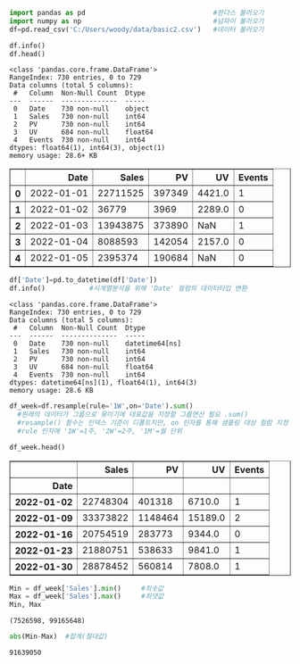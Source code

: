 ```python
import pandas as pd                                #판다스 불러오기
import numpy as np                                 #넘파이 불러오기
df=pd.read_csv('C:/Users/woody/data/basic2.csv')   #데이터 불러오기
```


```python
df.info()
df.head()
```

    <class 'pandas.core.frame.DataFrame'>
    RangeIndex: 730 entries, 0 to 729
    Data columns (total 5 columns):
     #   Column  Non-Null Count  Dtype  
    ---  ------  --------------  -----  
     0   Date    730 non-null    object 
     1   Sales   730 non-null    int64  
     2   PV      730 non-null    int64  
     3   UV      684 non-null    float64
     4   Events  730 non-null    int64  
    dtypes: float64(1), int64(3), object(1)
    memory usage: 28.6+ KB
    




<div>
<style scoped>
    .dataframe tbody tr th:only-of-type {
        vertical-align: middle;
    }

    .dataframe tbody tr th {
        vertical-align: top;
    }

    .dataframe thead th {
        text-align: right;
    }
</style>
<table border="1" class="dataframe">
  <thead>
    <tr style="text-align: right;">
      <th></th>
      <th>Date</th>
      <th>Sales</th>
      <th>PV</th>
      <th>UV</th>
      <th>Events</th>
    </tr>
  </thead>
  <tbody>
    <tr>
      <th>0</th>
      <td>2022-01-01</td>
      <td>22711525</td>
      <td>397349</td>
      <td>4421.0</td>
      <td>1</td>
    </tr>
    <tr>
      <th>1</th>
      <td>2022-01-02</td>
      <td>36779</td>
      <td>3969</td>
      <td>2289.0</td>
      <td>0</td>
    </tr>
    <tr>
      <th>2</th>
      <td>2022-01-03</td>
      <td>13943875</td>
      <td>373890</td>
      <td>NaN</td>
      <td>1</td>
    </tr>
    <tr>
      <th>3</th>
      <td>2022-01-04</td>
      <td>8088593</td>
      <td>142054</td>
      <td>2157.0</td>
      <td>0</td>
    </tr>
    <tr>
      <th>4</th>
      <td>2022-01-05</td>
      <td>2395374</td>
      <td>190684</td>
      <td>NaN</td>
      <td>0</td>
    </tr>
  </tbody>
</table>
</div>




```python
df['Date']=pd.to_datetime(df['Date'])         
df.info()           #시계열분석을 위해 'Date' 컬럼의 데이터타입 변환
```

    <class 'pandas.core.frame.DataFrame'>
    RangeIndex: 730 entries, 0 to 729
    Data columns (total 5 columns):
     #   Column  Non-Null Count  Dtype         
    ---  ------  --------------  -----         
     0   Date    730 non-null    datetime64[ns]
     1   Sales   730 non-null    int64         
     2   PV      730 non-null    int64         
     3   UV      684 non-null    float64       
     4   Events  730 non-null    int64         
    dtypes: datetime64[ns](1), float64(1), int64(3)
    memory usage: 28.6 KB
    


```python
df_week=df.resample(rule='1W',on='Date').sum()
  #원래의 데이터가 그룹으로 묶이기에 대표값을 지정할 그룹연산 필요 .sum()
  #resample() 함수는 인덱스 기준이 디폴트지만, on 인자를 통해 샘플링 대상 컬럼 지정 가능
  #rule 인자에 '1W'=1주, '2W'=2주, '1M'=월 단위

df_week.head()
```




<div>
<style scoped>
    .dataframe tbody tr th:only-of-type {
        vertical-align: middle;
    }

    .dataframe tbody tr th {
        vertical-align: top;
    }

    .dataframe thead th {
        text-align: right;
    }
</style>
<table border="1" class="dataframe">
  <thead>
    <tr style="text-align: right;">
      <th></th>
      <th>Sales</th>
      <th>PV</th>
      <th>UV</th>
      <th>Events</th>
    </tr>
    <tr>
      <th>Date</th>
      <th></th>
      <th></th>
      <th></th>
      <th></th>
    </tr>
  </thead>
  <tbody>
    <tr>
      <th>2022-01-02</th>
      <td>22748304</td>
      <td>401318</td>
      <td>6710.0</td>
      <td>1</td>
    </tr>
    <tr>
      <th>2022-01-09</th>
      <td>33373822</td>
      <td>1148464</td>
      <td>15189.0</td>
      <td>2</td>
    </tr>
    <tr>
      <th>2022-01-16</th>
      <td>20754519</td>
      <td>283773</td>
      <td>9344.0</td>
      <td>0</td>
    </tr>
    <tr>
      <th>2022-01-23</th>
      <td>21880751</td>
      <td>538633</td>
      <td>9841.0</td>
      <td>1</td>
    </tr>
    <tr>
      <th>2022-01-30</th>
      <td>28878452</td>
      <td>560814</td>
      <td>7808.0</td>
      <td>1</td>
    </tr>
  </tbody>
</table>
</div>




```python
Min = df_week['Sales'].min()     #최솟값
Max = df_week['Sales'].max()     #최댓값
Min, Max
```




    (7526598, 99165648)




```python
abs(Min-Max)  #합계(절대값)
```




    91639050


